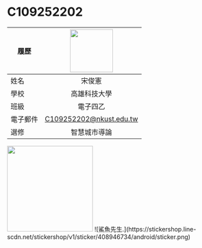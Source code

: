 # C109252202
|    履歷     | <img src="https://github.com/Agroxty/C109252202/blob/main/11zon_cropped.png" width=100 height=100/>|
| ----------- | :----------------------------:|
| 姓名        | 宋俊憲          |
| 學校        | 高雄科技大學          |
| 班級        | 電子四乙            |
| 電子郵件    | C109252202@nkust.edu.tw     |
| 選修        | 智慧城市導論          |
<img src="https://github.com/Agroxty/C109252202/blob/main/Untitled.png" width="200" height="200">
![鯊魚先生.](https://stickershop.line-scdn.net/stickershop/v1/sticker/408946734/android/sticker.png)
